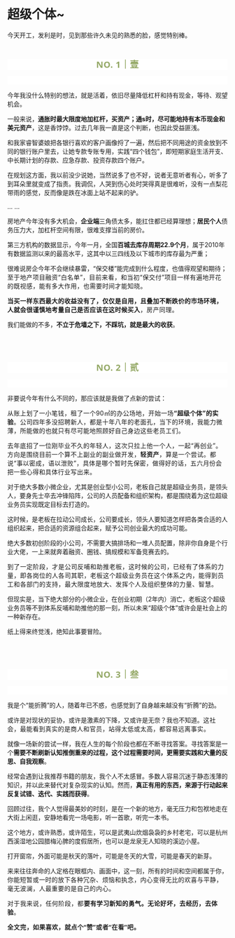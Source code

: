 # 超级个体~

<p style="visibility: visible;">今天开工，发利是时，见到那些许久未见的熟悉的脸，感觉特别棒。</p><p style="visibility: visible;"><br style="visibility: visible;"></p><p style="outline: 0px;letter-spacing: 0.544px;text-wrap: wrap;color: rgb(34, 34, 34);font-family: -apple-system-font, system-ui, &quot;Helvetica Neue&quot;, &quot;PingFang SC&quot;, &quot;Hiragino Sans GB&quot;, &quot;Microsoft YaHei UI&quot;, &quot;Microsoft YaHei&quot;, Arial, sans-serif;background-color: rgb(255, 255, 255);text-align: center;visibility: visible;"><span style="outline: 0px;font-weight: bold;line-height: 25px;color: rgb(149, 169, 103);font-size: 20px;visibility: visible;">NO. 1｜壹</span></p><p style="outline: 0px;letter-spacing: 0.544px;text-wrap: wrap;color: rgb(34, 34, 34);font-family: -apple-system-font, system-ui, &quot;Helvetica Neue&quot;, &quot;PingFang SC&quot;, &quot;Hiragino Sans GB&quot;, &quot;Microsoft YaHei UI&quot;, &quot;Microsoft YaHei&quot;, Arial, sans-serif;background-color: rgb(255, 255, 255);text-align: center;visibility: visible;"><br style="outline: 0px;visibility: visible;"></p><p style="visibility: visible;">今年我没什么特别的想法，就是活着，依旧尽量降低杠杆和持有现金，等待、观望机会。</p><p style="visibility: visible;">一般来说，<strong style="visibility: visible;">通胀时最大限度地加杠杆，买资产；通s时，尽可能地持有本币现金和美元资产</strong>，这是香饽饽。过去几年我一直是这个判断，也因此受益匪浅。<br style="visibility: visible;"></p><p style="visibility: visible;">和我家睿智婆娘把各银行喜欢的客户画像捋了一遍，然后把不同用途的资金放到不同的银行账户里去，让她专款专账专用，实践“四个钱包”，即短期家庭生活开支、中长期计划的存款、应急存款、投资存款四个账户。</p><p style="visibility: visible;">在规划这方面，我以前没少说她，当然说多了也不好，说者无意听者有心，听多了到耳朵里就变成了指责。我调侃，人哭到伤心处时哭得真是很难听，没有一点梨花带雨的感觉，反而像是跌在冰面上站不起来的驴。<br style="visibility: visible;"></p><p style="visibility: visible;">... ...</p><p style="visibility: visible;">房地产今年没有多大机会，<strong style="visibility: visible;">企业端</strong>三角债太多，能扛住都已经算理想；<strong style="visibility: visible;">居民个人</strong>债务压力大，加杠杆空间有限，很难支撑当前的房价。</p><p style="visibility: visible;">第三方机构的数据显示，今年一月，全国<strong style="visibility: visible;">百城去库存周期22.9个月</strong>，属于2010年有数据监测以来的最高水平，这其中以三四线及以下城市的库存最为严重；</p><p style="visibility: visible;">很难说房企今年不会继续暴雷，“保交楼”能完成到什么程度，也值得观望和期待；<span style="font-size: var(--articleFontsize); letter-spacing: 0.034em; visibility: visible;">至于</span><span style="font-size: var(--articleFontsize); letter-spacing: 0.034em; visibility: visible;">地产项目融资“白名单</span><span style="font-size: var(--articleFontsize); letter-spacing: 0.034em; visibility: visible;">”，</span><span style="font-size: var(--articleFontsize); letter-spacing: 0.034em; visibility: visible;">目前来看，和当初“保交付”项目</span><span style="font-size: var(--articleFontsize); letter-spacing: 0.034em; visibility: visible;">一样有</span><span style="font-size: var(--articleFontsize); letter-spacing: 0.034em; visibility: visible;">遍地开花</span><span style="font-size: var(--articleFontsize); letter-spacing: 0.034em; visibility: visible;">的既视感，能有多大作用，也</span><span style="font-size: var(--articleFontsize); letter-spacing: 0.034em; visibility: visible;">需要时间</span><span style="font-size: var(--articleFontsize); letter-spacing: 0.034em; visibility: visible;">才能知晓。</span></p><p style="visibility: visible;"><strong style="visibility: visible;"><span style="font-size: var(--articleFontsize); letter-spacing: 0.034em; visibility: visible;">当买一样东西最大的收益没有了，仅仅是自用，且叠加不断跌价的市场环境，人就会很谨慎地考量自己是否应该在这时候买入</span></strong><span style="font-size: var(--articleFontsize); letter-spacing: 0.034em; visibility: visible;">，房产同理。</span></p><p style="visibility: visible;">我们能做的不多，<strong style="visibility: visible;">不立于危墙之下，不踩坑，就是最大的收获</strong>。<br style="visibility: visible;"></p><p style="visibility: visible;"><br style="visibility: visible;"></p><p style="visibility: visible;"><br style="visibility: visible;"></p><p style="outline: 0px;letter-spacing: 0.544px;text-wrap: wrap;color: rgb(34, 34, 34);font-family: -apple-system-font, system-ui, &quot;Helvetica Neue&quot;, &quot;PingFang SC&quot;, &quot;Hiragino Sans GB&quot;, &quot;Microsoft YaHei UI&quot;, &quot;Microsoft YaHei&quot;, Arial, sans-serif;background-color: rgb(255, 255, 255);text-align: center;visibility: visible;"><span style="outline: 0px;font-weight: bold;line-height: 25px;color: rgb(149, 169, 103);font-size: 20px;visibility: visible;">NO. 2｜贰</span></p><p style="outline: 0px;letter-spacing: 0.544px;text-wrap: wrap;color: rgb(34, 34, 34);font-family: -apple-system-font, system-ui, &quot;Helvetica Neue&quot;, &quot;PingFang SC&quot;, &quot;Hiragino Sans GB&quot;, &quot;Microsoft YaHei UI&quot;, &quot;Microsoft YaHei&quot;, Arial, sans-serif;background-color: rgb(255, 255, 255);text-align: center;visibility: visible;"><br style="outline: 0px;visibility: visible;"></p><p>非要说今年有什么不同的，那应该就是我做了点新的尝试：</p><p><span style="font-size: var(--articleFontsize);letter-spacing: 0.034em;">从账上</span><span style="font-size: var(--articleFontsize);letter-spacing: 0.034em;">划了一小笔钱，租了一个90㎡的</span><span style="font-size: var(--articleFontsize);letter-spacing: 0.034em;">办公</span><span style="font-size: var(--articleFontsize);letter-spacing: 0.034em;">场地，</span><span style="font-size: var(--articleFontsize);letter-spacing: 0.034em;">开始一场</span><strong><span style="font-size: var(--articleFontsize);letter-spacing: 0.034em;">“超级个体”的实验</span></strong><span style="font-size: var(--articleFontsize);letter-spacing: 0.034em;">。</span><span style="font-size: var(--articleFontsize);letter-spacing: 0.034em;">公司</span><span style="font-size: var(--articleFontsize);letter-spacing: 0.034em;">四年多没招聘新人</span><span style="font-size: var(--articleFontsize);letter-spacing: 0.034em;">，都是十年八年的老面孔</span><span style="font-size: var(--articleFontsize);letter-spacing: 0.034em;">，当下的环境</span><span style="font-size: var(--articleFontsize);letter-spacing: 0.034em;">，我</span><span style="font-size: var(--articleFontsize);letter-spacing: 0.034em;">能力微薄</span><span style="font-size: var(--articleFontsize);letter-spacing: 0.034em;">，所</span><span style="font-size: var(--articleFontsize);letter-spacing: 0.034em;">能做的</span><span style="font-size: var(--articleFontsize);letter-spacing: 0.034em;">也就只有</span><span style="font-size: var(--articleFontsize);letter-spacing: 0.034em;">尽可能</span><span style="font-size: var(--articleFontsize);letter-spacing: 0.034em;">地照顾好自己身边这些老员工们</span><span style="font-size: var(--articleFontsize);letter-spacing: 0.034em;">。</span></p><p><span style="font-size: var(--articleFontsize);letter-spacing: 0.034em;">去年底招了一位刚毕业不久的年轻人，这次只拉上他一个人，一起“再创业”。方向是围绕目前一个算不上副业的副业做开发，<strong>轻资产</strong>，算是一个尝试。</span><span style="font-size: var(--articleFontsize);letter-spacing: 0.034em;">都说</span><span style="font-size: var(--articleFontsize);letter-spacing: 0.034em;">“</span><span style="font-size: var(--articleFontsize);letter-spacing: 0.034em;">事以密成，</span><span style="font-size: var(--articleFontsize);letter-spacing: 0.034em;">语</span><span style="font-size: var(--articleFontsize);letter-spacing: 0.034em;">以泄败”，</span><span style="font-size: var(--articleFontsize);letter-spacing: 0.034em;">具体是哪个</span><span style="font-size: var(--articleFontsize);letter-spacing: 0.034em;">暂时先</span><span style="font-size: var(--articleFontsize);letter-spacing: 0.034em;">保密</span><span style="font-size: var(--articleFontsize);letter-spacing: 0.034em;">，做得好的话，</span><span style="font-size: var(--articleFontsize);letter-spacing: 0.034em;">五六月份会把一些心得</span><span style="font-size: var(--articleFontsize);letter-spacing: 0.034em;">和具体行业写出来。</span></p><p>对于绝大多数小微企业，尤其是创业型小公司，老板自己就是超级业务员，是领头人，要身先士卒去冲锋陷阵，公司的人员配备和组织架构，都是围绕着为这位超级业务员实现既定目标去打造的。<br></p><p>这时候，是老板在拉动公司成长，公司要成长，领头人要知道怎样把各类合适的人组织起来，把合适的资源组合起来，赋予公司创业最大的成功可能。</p><p>绝大多数初创阶段的小公司，不需要大搞排场和一堆人员配置，除非你自身是个行业大佬，一上来就奔着融资、圈钱、搞规模和军备竞赛去的。<br></p><p><span style="letter-spacing: 0.578px;text-wrap: wrap;">到了一定阶段，才是公司反哺和助推老板，这时候的公司，已经有了体系的力量，即各岗位的人各司其职，老板这个超级业务员在这个体系之内，能得到员工和各部门的支持，最大限度地放大、发挥个人及组织整体的力量、智慧。</span></p><p>但现实是，当下绝大部分的小微企业，在创业初期（2年内）消亡，老板这个超级业务员等不到体系反哺和助推他的那一刻，所以未来“超级个体”或许会是社会上的一种新存在。</p><p>纸上得来终觉浅，绝知此事要冒险。</p><p><br></p><p><br></p><p style="outline: 0px;letter-spacing: 0.544px;text-wrap: wrap;color: rgb(34, 34, 34);font-family: -apple-system-font, system-ui, &quot;Helvetica Neue&quot;, &quot;PingFang SC&quot;, &quot;Hiragino Sans GB&quot;, &quot;Microsoft YaHei UI&quot;, &quot;Microsoft YaHei&quot;, Arial, sans-serif;background-color: rgb(255, 255, 255);text-align: center;visibility: visible;"><span style="outline: 0px;font-weight: bold;line-height: 25px;color: rgb(149, 169, 103);font-size: 20px;visibility: visible;">NO. 3｜叁</span></p><p style="outline: 0px;letter-spacing: 0.544px;text-wrap: wrap;color: rgb(34, 34, 34);font-family: -apple-system-font, system-ui, &quot;Helvetica Neue&quot;, &quot;PingFang SC&quot;, &quot;Hiragino Sans GB&quot;, &quot;Microsoft YaHei UI&quot;, &quot;Microsoft YaHei&quot;, Arial, sans-serif;background-color: rgb(255, 255, 255);text-align: center;visibility: visible;"><br style="outline: 0px;visibility: visible;"></p><p>我是个“能折腾”的人，随着年已不惑，也感觉到了自身越来越没有“折腾”的劲。</p><p>或许是对现状的妥协，或许是激素的下降，又或许是无奈？我也不知道。<span style="font-size: var(--articleFontsize);letter-spacing: 0.034em;">这</span><span style="font-size: var(--articleFontsize);letter-spacing: 0.034em;">社会，最能看到真实的是商人和官员</span><span style="font-size: var(--articleFontsize);letter-spacing: 0.034em;">，站得太低或太高，都容易远离事实。</span></p><p>就像一场新的尝试一样，我在人生的每个阶段也都在不断寻找答案。寻找答案是一个<strong>需要不断刷新认知推倒重来的过程，这个过程需要时间，更需要实践和大量的反思、自我观察</strong>。</p><p>经常会遇到让我推荐书籍的朋友，我个人不太感冒。多数人容易沉迷于静态浅薄的知识，并以此来替代对复杂现实的认知。然而，<strong>真正有用的东西，来源于行动起来反复试错、迭代、实践而获得</strong>。</p><p><span style="">回顾过往，我个人觉得最美妙的时刻，是在一个新的地方，毫无压力和包袱地走在大街上闲逛，安静地看完一场电影，听一首歌，听完一本书。</span></p><p><span style="">这个地方，或许熟悉，或许陌生，可以是武夷山炊烟袅袅的乡村老宅，可以是杭州西溪湿地公园腊梅沁脾的度假居所，也可以是龙泉无人知晓的溪边小屋。</span></p><p><span style="">打开窗帘，外面可能是秋天的落叶，可能是冬天的大雪，可能是春天的新芽。</span></p><p>来来往往奔命的人定格在眼框内、画面中，这一刻，所有的时间和空间都属于你，<span style="font-size: var(--articleFontsize);letter-spacing: 0.034em;">你能短暂或一时的放下各种冗杂、烦恼和执念，</span><span style="font-size: var(--articleFontsize);letter-spacing: 0.034em;">内心变得无比的欢喜与平静，毫无波澜，</span><span style="font-size: var(--articleFontsize);letter-spacing: 0.034em;">人</span><span style="font-size: var(--articleFontsize);letter-spacing: 0.034em;">最重要的是自己的内心。</span></p><p><span style="letter-spacing: 0.578px;text-wrap: wrap;">对于我来说，</span><span style="letter-spacing: 0.578px;text-wrap: wrap;">任何阶段，都</span><strong style="letter-spacing: 0.578px;text-wrap: wrap;">要有学习新知的勇气。无论好坏，去经历，去体验</strong><span style="letter-spacing: 0.578px;text-wrap: wrap;">。</span></p><p style="margin-bottom: 0px;"><strong style="outline: 0px;font-family: system-ui, -apple-system, BlinkMacSystemFont, &quot;Helvetica Neue&quot;, &quot;PingFang SC&quot;, &quot;Hiragino Sans GB&quot;, &quot;Microsoft YaHei UI&quot;, &quot;Microsoft YaHei&quot;, Arial, sans-serif;letter-spacing: 0.544px;text-wrap: wrap;background-color: rgb(255, 255, 255);color: rgb(34, 34, 34);font-size: 16px;"><span style="outline: 0px;font-size: 14px;">全文完，如果喜欢，就点个“赞”或者“在看”吧。</span></strong><br></p><p style="display: none;"><mp-style-type data-value="3"></mp-style-type></p>